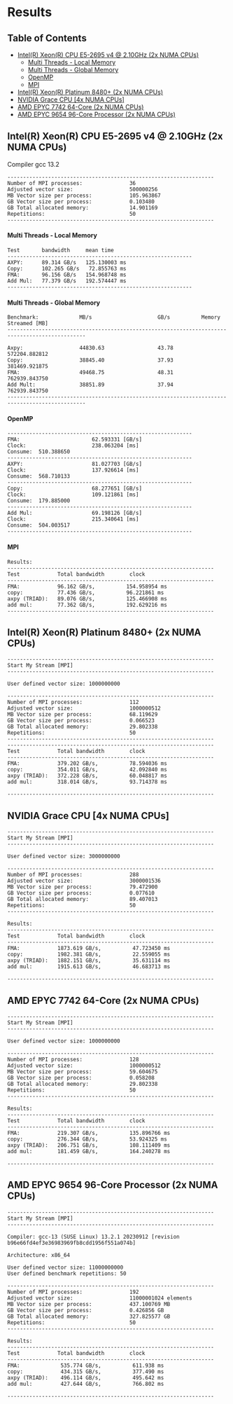# Results


## Table of Contents

- [Intel(R) Xeon(R) CPU E5-2695 v4 @ 2.10GHz (2x NUMA CPUs)](#intelr-xeonr-cpu-e5-2695-v4--210ghz-2x-numa-cpus)
    - [Multi Threads - Local Memory](#multi-threads---local-memory)
    - [Multi Threads - Global Memory](#multi-threads---global-memory)
    - [OpenMP](#openmp)
    - [MPI](#mpi)
- [Intel(R) Xeon(R) Platinum 8480+ (2x NUMA CPUs)](#intelr-xeonr-platinum-8480-2x-numa-cpus)
- [NVIDIA Grace CPU [4x NUMA CPUs]](#nvidia-grace-cpu-4x-numa-cpus)
- [AMD EPYC 7742 64-Core (2x NUMA CPUs)](#amd-epyc-7742-64-core-2x-numa-cpus)
- [AMD EPYC 9654 96-Core Processor (2x NUMA CPUs)](#AMD-EPYC-9654-96-Core-Processor-2x-NUMA-CPUs)

## Intel(R) Xeon(R) CPU E5-2695 v4 @ 2.10GHz (2x NUMA CPUs)

Compiler gcc 13.2

    ------------------------------------------------------------------
    Number of MPI processes:               36
    Adjusted vector size:                  500000256
    MB Vector size per process:            105.963867
    GB Vector size per process:            0.103480
    GB Total allocated memory:             14.901169
    Repetitions:                           50
    ------------------------------------------------------------------


#### Multi Threads - Local Memory

    Test       bandwidth     mean time
    -----------------------------------------------------------
    AXPY:      89.314 GB/s   125.130003 ms
    Copy:      102.265 GB/s   72.855763 ms
    FMA:       96.156 GB/s   154.968748 ms
    Add Mul:   77.379 GB/s   192.574447 ms
    -----------------------------------------------------------

#### Multi Threads - Global Memory

    Benchmark:             MB/s                     GB/s          Memory Streamed [MB]
    -----------------------------------------------------------------------------------------------

    Axpy:                  44830.63                 43.78         572204.882812
    Copy:                  38845.40                 37.93         381469.921875
    FMA:                   49468.75                 48.31         762939.843750
    Add Mult:              38851.89                 37.94         762939.843750
    -----------------------------------------------------------------------------------------------

#### OpenMP

    -----------------------------------------------------------
    FMA:                       62.593331 [GB/s]
    Clock:                     238.063204 [ms]
    Consume:  510.388650
    -----------------------------------------------------------
    AXPY:                      81.027703 [GB/s]
    Clock:                     137.926614 [ms]
    Consume:  568.710133
    -----------------------------------------------------------
    Copy:                      68.277651 [GB/s]
    Clock:                     109.121861 [ms]
    Consume:  179.885000
    -----------------------------------------------------------
    Add Mul:                   69.198126 [GB/s]
    Clock:                     215.340641 [ms]
    Consume:  504.003517
    -----------------------------------------------------------

#### MPI

    Results:
    ------------------------------------------------------------------
    Test            Total bandwidth        clock  
    ------------------------------------------------------------------
    FMA:            96.162 GB/s,          154.958954 ms
    copy:           77.436 GB/s,          96.221861 ms
    axpy (TRIAD):   89.076 GB/s,          125.466908 ms
    add mul:        77.362 GB/s,          192.629216 ms
    ------------------------------------------------------------------

## Intel(R) Xeon(R) Platinum 8480+ (2x NUMA CPUs)

    ------------------------------------------------------------------
    Start My Stream [MPI]
    ------------------------------------------------------------------

    User defined vector size: 1000000000

    ------------------------------------------------------------------
    Number of MPI processes:               112
    Adjusted vector size:                  1000000512
    MB Vector size per process:            68.119629
    GB Vector size per process:            0.066523
    GB Total allocated memory:             29.802338
    Repetitions:                           50
    ------------------------------------------------------------------
    ------------------------------------------------------------------
    Test            Total bandwidth        clock  
    ------------------------------------------------------------------
    FMA:            379.202 GB/s,          78.594036 ms
    copy:           354.011 GB/s,          42.092840 ms
    axpy (TRIAD):   372.228 GB/s,          60.048817 ms
    add mul:        318.014 GB/s,          93.714378 ms

    ------------------------------------------------------------------

## NVIDIA Grace CPU [4x NUMA CPUs]

    ------------------------------------------------------------------
    Start My Stream [MPI]
    ------------------------------------------------------------------
    
    User defined vector size: 3000000000
    
    ------------------------------------------------------------------
    Number of MPI processes:               288
    Adjusted vector size:                  3000001536
    MB Vector size per process:            79.472900
    GB Vector size per process:            0.077610
    GB Total allocated memory:             89.407013
    Repetitions:                           50
    ------------------------------------------------------------------
    
    Results:
    ------------------------------------------------------------------
    Test            Total bandwidth        clock  
    ------------------------------------------------------------------
    FMA:            1873.619 GB/s,          47.723450 ms
    copy:           1982.381 GB/s,          22.559055 ms
    axpy (TRIAD):   1882.151 GB/s,          35.631114 ms
    add mul:        1915.613 GB/s,          46.683713 ms
    
    ------------------------------------------------------------------

## AMD EPYC 7742 64-Core (2x NUMA CPUs)


    ------------------------------------------------------------------
    Start My Stream [MPI]
    ------------------------------------------------------------------
    
    User defined vector size: 1000000000
    
    ------------------------------------------------------------------
    Number of MPI processes:               128
    Adjusted vector size:                  1000000512
    MB Vector size per process:            59.604675
    GB Vector size per process:            0.058208
    GB Total allocated memory:             29.802338
    Repetitions:                           50
    ------------------------------------------------------------------
    
    Results:
    ------------------------------------------------------------------
    Test            Total bandwidth        clock  
    ------------------------------------------------------------------
    FMA:            219.307 GB/s,          135.896766 ms
    copy:           276.344 GB/s,          53.924325 ms
    axpy (TRIAD):   206.751 GB/s,          108.111409 ms
    add mul:        181.459 GB/s,          164.240278 ms
    
    ------------------------------------------------------------------

## AMD EPYC 9654 96-Core Processor (2x NUMA CPUs)

    ------------------------------------------------------------------
    Start My Stream [MPI]
    ------------------------------------------------------------------
    
    Compiler: gcc-13 (SUSE Linux) 13.2.1 20230912 [revision b96e66fd4ef3e36983969fb8cdd1956f551a074b]
    
    Architecture: x86_64
    
    User defined vector size: 11000000000
    User defined benchmark repetitions: 50
    
    ------------------------------------------------------------------
    Number of MPI processes:               192
    Adjusted vector size:                  11000001024 elements
    MB Vector size per process:            437.100769 MB
    GB Vector size per process:            0.426856 GB
    GB Total allocated memory:             327.825577 GB
    Repetitions:                           50
    ------------------------------------------------------------------
    
    Results:
    ------------------------------------------------------------------
    Test            Total bandwidth        clock  
    ------------------------------------------------------------------
    FMA:             535.774 GB/s,          611.938 ms
    copy:            434.315 GB/s,          377.490 ms
    axpy (TRIAD):    496.114 GB/s,          495.642 ms
    add mul:         427.644 GB/s,          766.802 ms
    
    ------------------------------------------------------------------





